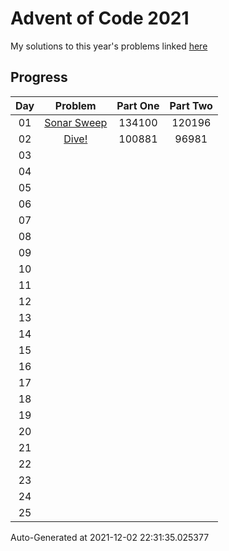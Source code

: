 # Advent of Code 2021

My solutions to this year's problems linked [here](https://adventofcode.com/2021)

## Progress

Day | Problem                                                 | Part One   | Part Two   | 
:-: | :-----------------------------------------------------: | :--------: | :--------: | 
01  | [Sonar Sweep](https://adventofcode.com/2021/day/1)      | 134100     | 120196     | 
02  | [Dive!](https://adventofcode.com/2021/day/2)            | 100881     | 96981      | 
03  | [](https://adventofcode.com/2021/day/3)                 |            |            | 
04  | [](https://adventofcode.com/2021/day/4)                 |            |            | 
05  | [](https://adventofcode.com/2021/day/5)                 |            |            | 
06  | [](https://adventofcode.com/2021/day/6)                 |            |            | 
07  | [](https://adventofcode.com/2021/day/7)                 |            |            | 
08  | [](https://adventofcode.com/2021/day/8)                 |            |            | 
09  | [](https://adventofcode.com/2021/day/9)                 |            |            | 
10  | [](https://adventofcode.com/2021/day/10)                |            |            | 
11  | [](https://adventofcode.com/2021/day/11)                |            |            | 
12  | [](https://adventofcode.com/2021/day/12)                |            |            | 
13  | [](https://adventofcode.com/2021/day/13)                |            |            | 
14  | [](https://adventofcode.com/2021/day/14)                |            |            | 
15  | [](https://adventofcode.com/2021/day/15)                |            |            | 
16  | [](https://adventofcode.com/2021/day/16)                |            |            | 
17  | [](https://adventofcode.com/2021/day/17)                |            |            | 
18  | [](https://adventofcode.com/2021/day/18)                |            |            | 
19  | [](https://adventofcode.com/2021/day/19)                |            |            | 
20  | [](https://adventofcode.com/2021/day/20)                |            |            | 
21  | [](https://adventofcode.com/2021/day/21)                |            |            | 
22  | [](https://adventofcode.com/2021/day/22)                |            |            | 
23  | [](https://adventofcode.com/2021/day/23)                |            |            | 
24  | [](https://adventofcode.com/2021/day/24)                |            |            | 
25  | [](https://adventofcode.com/2021/day/25)                |            |            | 


Auto-Generated at 2021-12-02 22:31:35.025377